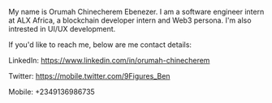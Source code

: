 My name is Orumah Chinecherem Ebenezer.
I am a software engineer intern at ALX Africa, a blockchain developer intern and Web3 persona.
I'm also intrested in UI/UX development.

If you'd like to reach me, below are me contact details:

LinkedIn: https://www.linkedin.com/in/orumah-chinecherem

Twitter: https://mobile.twitter.com/9Figures_Ben 

Mobile: +2349136986735
